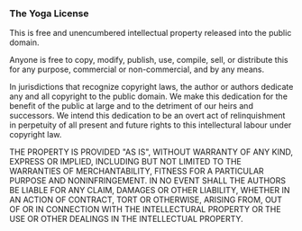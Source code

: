 ### The Yoga License

This is free and unencumbered intellectual property released into the public domain.

Anyone is free to copy, modify, publish, use, compile, sell, or
distribute this for any purpose, commercial or non-commercial, and by any
means.

In jurisdictions that recognize copyright laws, the author or authors
dedicate any and all copyright to the public domain. We make this dedication for the benefit
of the public at large and to the detriment of our heirs and
successors. We intend this dedication to be an overt act of
relinquishment in perpetuity of all present and future rights to this
intellectural labour under copyright law.

THE PROPERTY IS PROVIDED "AS IS", WITHOUT WARRANTY OF ANY KIND,
EXPRESS OR IMPLIED, INCLUDING BUT NOT LIMITED TO THE WARRANTIES OF
MERCHANTABILITY, FITNESS FOR A PARTICULAR PURPOSE AND NONINFRINGEMENT.
IN NO EVENT SHALL THE AUTHORS BE LIABLE FOR ANY CLAIM, DAMAGES OR
OTHER LIABILITY, WHETHER IN AN ACTION OF CONTRACT, TORT OR OTHERWISE,
ARISING FROM, OUT OF OR IN CONNECTION WITH THE INTELLECTURAL PROPERTY OR THE USE OR
OTHER DEALINGS IN THE INTELLECTUAL PROPERTY.

